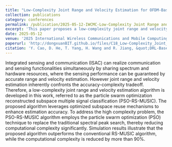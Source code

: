 ```yaml
---
title: "Low-Complexity Joint Range and Velocity Estimation for OFDM-Based Integrated Sensing and Communication"
collection: publications
category: conferences
permalink: /publication/2025-05-12-IWCMC-Low-Complexity Joint Range and Velocity Estimation for OFDM-Based Integrated Sensing and Communication-number-18
excerpt: 'This paper proposes a low-complexity joint range and velocity estimation algorithm, referred to as the particle swarm optimization reconstructed subspace multiple signal classification (PSO-RS-MUSIC)'
date: 2025-05-12
venue: '2025 International Wireless Communications and Mobile Computing (IWCMC)'
paperurl: 'http://dongxuanBIT.github.io/files/C18_Low-Complexity_Joint_Range_and_Velocity_Estimation_for_OFDM-Based_Integrated_Sensing_and_Communication.pdf'
citation: 'Y. Cao, D. He, T. Yang, H. Wang and R. Jiang, &quot;DRL-Based Service Function Chains Embedding Through Network Function Virtualization in STINs,&quot; in <i>Proc. 2025 International Wireless Communications and Mobile Computing (IWCMC)</i>, Abu Dhabi, United Arab Emirates, 2025, pp. 1047-1052.'
---
```


Integrated sensing and communication (ISAC) can realize communication and sensing functionalities simultaneously by sharing spectrum and hardware resources, where the sensing performance can be guaranteed by accurate range and velocity estimation. However joint range and velocity estimation inherently confronts the accuracy-complexity tradeoff. Therefore, a low-complexity joint range and velocity estimation algorithm is developed in this work, referred to as the particle swarm optimization reconstructed subspace multiple signal classification (PSO-RS-MUSIC). The proposed algorithm leverages optimized subspace reuse mechanisms to enhance estimation accuracy. To address the high complexity problem, the PSO-RS-MUSIC algorithm employs the particle swarm optimization (PSO) technique to replace the traditional spectral peak search, thereby reducing computational complexity significantly. Simulation results illustrate that the proposed algorithm outperforms the conventional RS-MUSIC algorithm, while the computational complexity is reduced by more than 90%.